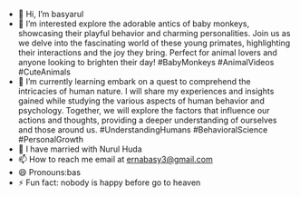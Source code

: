 - 👋 Hi, I’m basyarul
- 👀 I’m interested explore the adorable antics of baby monkeys, showcasing their playful behavior and charming personalities. Join us as we delve into the fascinating world of these young primates, highlighting their interactions and the joy they bring. Perfect for animal lovers and anyone looking to brighten their day! #BabyMonkeys #AnimalVideos #CuteAnimals
- 🌱 I’m currently learning embark on a quest to comprehend the intricacies of human nature. I will share my experiences and insights gained while studying the various aspects of human behavior and psychology. Together, we will explore the factors that influence our actions and thoughts, providing a deeper understanding of ourselves and those around us. #UnderstandingHumans #BehavioralScience #PersonalGrowth
- 💞️ I have married with Nurul Huda
- 📫 How to reach me email at ernabasy3@gmail.com
- 😄 Pronouns:bas
 - ⚡ Fun fact: nobody is happy before go to heaven

